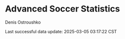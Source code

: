 # Advanced Soccer Statistics
Denis Ostroushko

<!-- gfm -->

Last successful data update: 2025-03-05 03:17:22 CST
